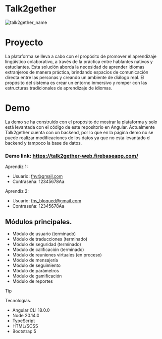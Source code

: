 # Talk2gether

![talk2gether_name](https://github.com/user-attachments/assets/a6917fba-92a9-48ff-886e-7dcb4f5736c9)

# Proyecto

La plataforma se lleva a cabo con el propósito de promover el aprendizaje lingüístico colaborativo, a través de la práctica entre hablantes nativos y estudiantes. Esta solución aborda la necesidad de aprender idiomas extranjeros de manera práctica, brindando espacios de comunicación directa entre las personas y creando un ambiente de diálogo real. El propósito del sistema es crear un entorno inmersivo y romper con las estructuras tradicionales de aprendizaje de idiomas.

# Demo

La demo se ha construído con el propósito de mostrar la plataforma y solo está levantada con el código de este repositorio en Angular. Actualmente Talk2gether cuenta con un backend, por lo que en la página demo no se puede realizar modificaciones de los datos ya que no esta levantado el backend y tampoco la base de datos.

### Demo link: https://talk2gether-web.firebaseapp.com/

Aprendiz 1:
- Usuario: fhv@gmail.com
- Contraseña: 12345678Aa

Aprendiz 2: 
- Usuario: fhv_bloqued@gmail.com
- Contraseña: 12345678Aa

## **Módulos principales.**

- Módulo de usuario (terminado)
- Módulo de traducciones (terminado)
- Módulo de seguridad (terminado)
- Módulo de calificación (terminado)
- Módulo de reuniones virtuales (en proceso)
- Módulo de mensajería
- Módulo de seguimiento
- Módulo de parámetros
- Módulo de gamificación
- Módulo de reportes

> [!TIP]
> Tecnologías.

- Angular CLI 18.0.0
- Node 20.14.0
- TypeScript
- HTML/SCSS
- Bootstrap 5
